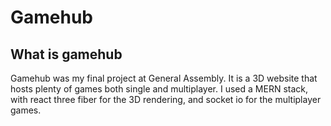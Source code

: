 # Gamehub



## What is gamehub

Gamehub was my final project at General Assembly. It is a 3D website that hosts plenty of games both single and multiplayer. I used a MERN stack, with react three fiber for the 3D rendering, and socket io for the multiplayer games. 






